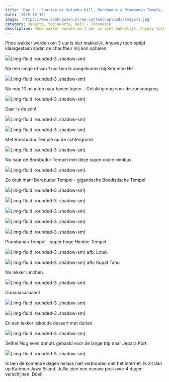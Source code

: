 ```yaml
---
title: 'Day 5 - Sunrise at Setumbu Hill, Borobudur & Prambanan Temple, Yogyakarta'
date: '2015-10-15'
image: 'https://www.danhnguyen.nl/wp-content/uploads/image71.jpg'
category: Jakarta, Yogjakarta, Bali - Indonesie
description: Phoe wakker worden om 3 uur is niet makkelijk. Anyway toch optijd klaargestaan zodat de chauffeur mij kon ophalen...
---
```


Phoe wakker worden om 3 uur is niet makkelijk. Anyway toch optijd klaargestaan zodat de chauffeur mij kon ophalen.

![](https://www.danhnguyen.nl/wp-content/uploads/image74-1024x576.jpg){.img-fluid .rounded-3 .shadow-sm}

Na een lange rit van 1 uur ben ik aangekomen bij Setumbu Hill.

![](https://www.danhnguyen.nl/wp-content/uploads/image72-1024x576.jpg){.img-fluid .rounded-3 .shadow-sm}

Nu nog 10 minuten naar boven lopen...
Gelukkig nog voor de zonsopgang.

![](https://www.danhnguyen.nl/wp-content/uploads/image70-1024x576.jpg){.img-fluid .rounded-3 .shadow-sm}

Daar is de zon!

![](https://www.danhnguyen.nl/wp-content/uploads/image71-1024x576.jpg){.img-fluid .rounded-3 .shadow-sm}

![](https://www.danhnguyen.nl/wp-content/uploads/image86-1024x576.jpg){.img-fluid .rounded-3 .shadow-sm}

Met Borobudur Temple op de achtergrond.

![](https://www.danhnguyen.nl/wp-content/uploads/image73-1024x576.jpg){.img-fluid .rounded-3 .shadow-sm}

Nu naar de Borobudur Tempel met deze super coole minibus.

![](https://www.danhnguyen.nl/wp-content/uploads/image87-1024x576.jpg){.img-fluid .rounded-3 .shadow-sm}

Zo druk man!
Borobudur Tempel - gigantische Boedistische Tempel

![](https://www.danhnguyen.nl/wp-content/uploads/image75-1024x576.jpg){.img-fluid .rounded-3 .shadow-sm}

![](https://www.danhnguyen.nl/wp-content/uploads/image76-1024x576.jpg){.img-fluid .rounded-3 .shadow-sm}

![](https://www.danhnguyen.nl/wp-content/uploads/image77-1024x576.jpg){.img-fluid .rounded-3 .shadow-sm}

![](https://www.danhnguyen.nl/wp-content/uploads/image78-1024x576.jpg){.img-fluid .rounded-3 .shadow-sm}

![](https://www.danhnguyen.nl/wp-content/uploads/image79-1024x576.jpg){.img-fluid .rounded-3 .shadow-sm}

Prambanan Tempel - super hoge Hindoe Tempel

![](https://www.danhnguyen.nl/wp-content/uploads/image80-1024x576.jpg){.img-fluid .rounded-3 .shadow-sm} afb: Lotek

![](https://www.danhnguyen.nl/wp-content/uploads/image81-1024x576.jpg){.img-fluid .rounded-3 .shadow-sm} afb: Kupat Tahu

Nu lekker lunchen.

![](https://www.danhnguyen.nl/wp-content/uploads/image82-1024x576.jpg){.img-fluid .rounded-3 .shadow-sm}

Duriaaaaaaaaan!

![](https://www.danhnguyen.nl/wp-content/uploads/image83-1024x576.jpg){.img-fluid .rounded-3 .shadow-sm}

![](https://www.danhnguyen.nl/wp-content/uploads/image84-1024x576.jpg){.img-fluid .rounded-3 .shadow-sm}

En een lekker ijskoude dessert met durian.

![](https://www.danhnguyen.nl/wp-content/uploads/image88-1024x576.jpg){.img-fluid .rounded-3 .shadow-sm}

Selfie!
Nog even donuts gehaald voor de lange trip naar Jepara Port.

![](https://www.danhnguyen.nl/wp-content/uploads/image85-1024x576.jpg){.img-fluid .rounded-3 .shadow-sm}

Ik ben de komende dagen helaas niet verbonden met het internet. Ik zit dan op Karimun Jawa Eiland. Jullie zien een nieuwe post over 4 dagen verschijnen. Doei!
